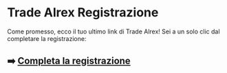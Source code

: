 # Trade Alrex Registrazione

Come promesso, ecco il tuo ultimo link di Trade Alrex! Sei a un solo clic dal completare la registrazione:

## ➡️ [Completa la registrazione](https://t.co/ZGCubRKTTs)
